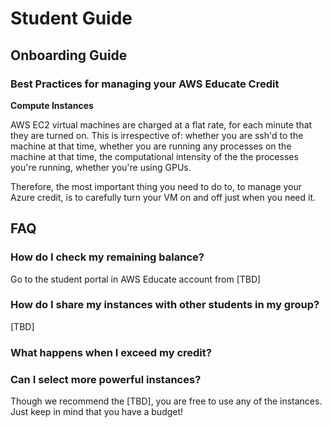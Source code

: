 # Student Guide

## Onboarding Guide

### Best Practices for managing your AWS Educate Credit

**Compute Instances**

AWS EC2 virtual machines are charged at a flat rate, for each minute that they are turned on. This is irrespective of: whether you are ssh'd to the machine at that time, whether you are running any processes on the machine at that time, the computational intensity of the the processes you're running, whether you're using GPUs.

Therefore, the most important thing you need to do to, to manage your Azure credit, is to carefully turn your VM on and off just when you need it.

## FAQ

### How do I check my remaining balance?
Go to the student portal in AWS Educate account from [TBD]

### How do I share my instances with other students in my group?
[TBD]

### What happens when I exceed my credit?

### Can I select more powerful instances?
Though we recommend the [TBD], you are free to use any of the instances. Just keep in mind that you have a budget!

